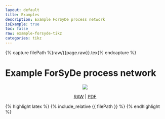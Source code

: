 ```yaml
---
layout: default
title: Examples
description: Example ForSyDe process network
isExample: true
toc: false
raw: example-forsyde-tikz
categories: tikz
---
```

{% capture filePath %}raw/{{page.raw}}.tex{% endcapture %}

# Example ForSyDe process network

<p align="center">
<img src="../assets/svg/{{page.raw}}.svg">
</p>

<p align="center">
<a href="{{filePath}}">RAW</a>
|
<a href="../assets/pdf/{{page.raw}}.pdf">PDF</a>
</p>

{% highlight latex %}
{% include_relative {{ filePath }} %}
{% endhighlight %}



